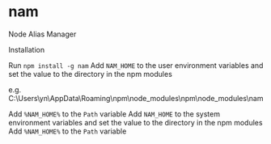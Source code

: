 # nam
Node Alias Manager

Installation

Run ```npm install -g nam```
Add ```NAM_HOME``` to the user environment variables and set the value to the directory in the npm modules

e.g.
C:\Users\yn\AppData\Roaming\npm\node_modules\npm\node_modules\nam

Add ```%NAM_HOME%``` to the ```Path``` variable
Add ```NAM_HOME``` to the system environment variables and set the value to the directory in the npm modules
Add ```%NAM_HOME%``` to the ```Path``` variable